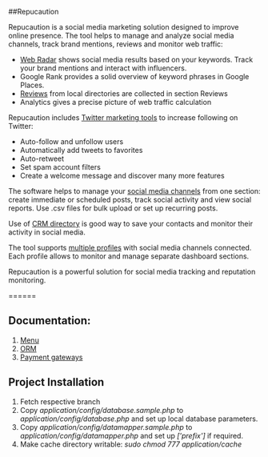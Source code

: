 ##Repucaution

Repucaution is a social media marketing solution designed to improve online presence. The tool helps to manage and analyze social media channels, track brand mentions, reviews and monitor web traffic:

-	[Web Radar](http://repucaution.com/knowledge-base/social_crm:web_radar_-_user_s_guide) shows social media results based on your keywords. Track your brand mentions and interact with influencers. 
-	Google Rank provides a solid overview of keyword phrases in Google Places. 
-	[Reviews](http://repucaution.com/knowledge-base/brand_reputation_monitoring:reviews_-_user_s_guide) from local directories are collected in section Reviews
-	Analytics gives a precise picture of web traffic calculation

Repucaution includes [Twitter marketing tools](http://repucaution.com/knowledge-base/twitter_marketing_tools:automation_features_-_user_s_guide) to increase following on Twitter: 

-	Auto-follow and unfollow users
-	Automatically add tweets to favorites
-	Auto-retweet
-	Set spam account filters
-	Create a welcome message and discover many more features

The software helps to manage your [social media channels](http://repucaution.com/knowledge-base/social_media_management:social_media_-_user_s_guide) from one section: create immediate or scheduled posts, track social activity and view social reports. Use .csv files for bulk upload or set up recurring posts. 

Use of [CRM directory](http://repucaution.com/knowledge-base/social_crm:social_crm_-_user_s_guide) is good way to save your contacts and monitor their activity in social media. 

The tool supports [multiple profiles](http://repucaution.com/knowledge-base/multiple_profiles:profiles_management_-_user_s_guide) with social media channels connected. Each profile allows to monitor and manage separate dashboard sections. 

Repucaution is a powerful solution for social media tracking and reputation monitoring. 

======

## Documentation:
1. [Menu](doc/menu/menu.md)
2. [ORM](doc/orm/datamapper.md)
3. [Payment gateways](doc/payment/gateways.md)

## Project Installation
1. Fetch respective branch
2. Copy *application/config/database.sample.php* to *application/config/database.php* and set up local database parameters.
3. Copy *application/config/datamapper.sample.php* to *application/config/datamapper.php* and set up *['prefix']* if required.
4. Make cache directory writable: *sudo chmod 777 application/cache*
